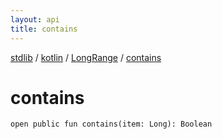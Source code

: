 ```yaml
---
layout: api
title: contains
---
```

[stdlib](../../index.md) / [kotlin](../index.md) / [LongRange](index.md) / [contains](contains.md)

# contains

```
open public fun contains(item: Long): Boolean
```
